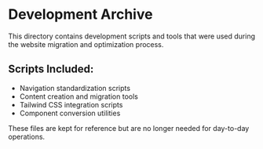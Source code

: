 # Development Archive

This directory contains development scripts and tools that were used during the website migration and optimization process.

## Scripts Included:
- Navigation standardization scripts
- Content creation and migration tools
- Tailwind CSS integration scripts
- Component conversion utilities

These files are kept for reference but are no longer needed for day-to-day operations.
